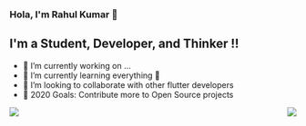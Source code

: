 ### Hola, I'm Rahul Kumar 👋

## I'm a Student, Developer, and Thinker !!

- 🔭 I’m currently working on ...
- 🌱 I’m currently learning everything 🤣
- 👯 I’m looking to collaborate with other flutter developers
- 🥅 2020 Goals: Contribute more to Open Source projects

<img align="center" src="https://camo.githubusercontent.com/42d7149e76d6f70e3e86351b330b0c7e2b843324/68747470733a2f2f6769746875622d726561646d652d73746174732e76657263656c2e6170702f6170692f746f702d6c616e67732f3f757365726e616d653d69616d706177616e267468656d653d6c6967687426686964655f6c616e67735f62656c6f773d31" data-canonical-src="https://github-readme-stats.vercel.app/api/top-langs/?username=Rahullkumr&amp;theme=light&amp;hide_langs_below=1" style="max-width:100%;">

<img align="right" src="https://github-readme-stats.vercel.app/api?username=Rahullkumr&&show_icons=true&hide_border=true">
